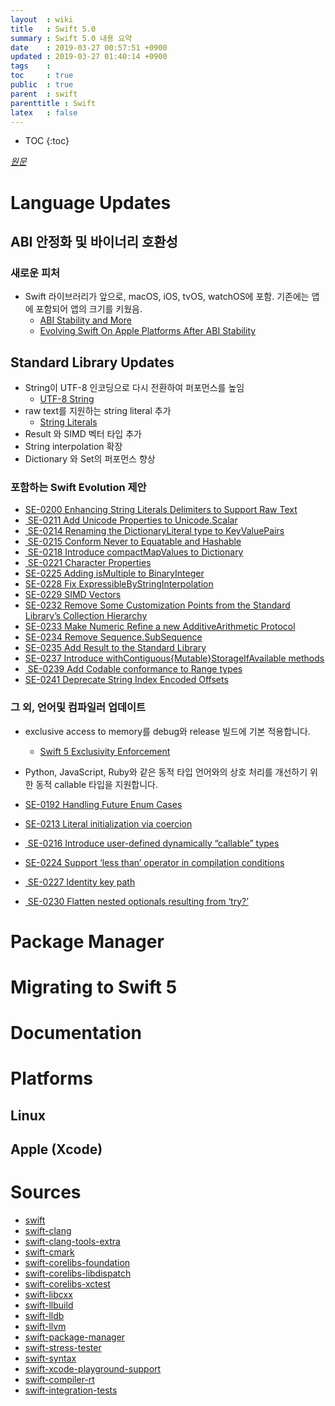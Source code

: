 ```yaml
---
layout  : wiki
title   : Swift 5.0
summary : Swift 5.0 내용 요약
date    : 2019-03-27 00:57:51 +0900
updated : 2019-03-27 01:40:14 +0900
tags    : 
toc     : true
public  : true
parent  : swift
parenttitle : Swift
latex   : false
---
```

* TOC
{:toc}

*[원문](https://swift.org/blog/swift-5-released/)*

# Language Updates
## ABI 안정화 및 바이너리 호환성
### 새로운 피처
- Swift 라이브러리가 앞으로, macOS, iOS, tvOS, watchOS에 포함. 기존에는 앱에 포함되어 앱의 크기를 키웠음.
    - [ABI Stability and More](https://swift.org/blog/abi-stability-and-more/)
    - [Evolving Swift On Apple Platforms After ABI Stability](https://swift.org/blog/abi-stability-and-apple/)
## Standard Library Updates
- String이 UTF-8 인코딩으로 다시 전환하여 퍼포먼스를 높임
    - [UTF-8 String](https://swift.org/blog/utf8-string/)
- raw text를 지원하는 string literal 추가
    - [String Literals](https://swift.org/blog/behind-se-0200/)
- Result 와 SIMD 벡터 타입 추가
- String interpolation 확장
- Dictionary 와 Set의 퍼포먼스 향상
### 포함하는 Swift Evolution 제안

- [SE-0200 Enhancing String Literals Delimiters to Support Raw Text](https://github.com/apple/swift-evolution/blob/master/proposals/0200-raw-string-escaping.md)
- [ SE-0211 Add Unicode Properties to Unicode.Scalar](https://github.com/apple/swift-evolution/blob/master/proposals/0211-unicode-scalar-properties.md)
- [ SE-0214 Renaming the DictionaryLiteral type to KeyValuePairs](https://github.com/apple/swift-evolution/blob/master/proposals/0214-DictionaryLiteral.md)
- [ SE-0215 Conform Never to Equatable and Hashable](https://github.com/apple/swift-evolution/blob/master/proposals/0215-conform-never-to-hashable-and-equatable.md)
- [ SE-0218 Introduce compactMapValues to Dictionary](https://github.com/apple/swift-evolution/blob/master/proposals/0218-introduce-compact-map-values.md)
- [ SE-0221 Character Properties](https://github.com/apple/swift-evolution/blob/master/proposals/0221-character-properties.md)
- [SE-0225 Adding isMultiple to BinaryInteger](https://github.com/apple/swift-evolution/blob/master/proposals/0225-binaryinteger-iseven-isodd-ismultiple.md)
- [SE-0228 Fix ExpressibleByStringInterpolation](https://github.com/apple/swift-evolution/blob/master/proposals/0228-fix-expressiblebystringinterpolation.md)
- [SE-0229 SIMD Vectors](https://github.com/apple/swift-evolution/blob/master/proposals/0229-simd.md)
- [SE-0232 Remove Some Customization Points from the Standard Library’s Collection Hierarchy](https://github.com/apple/swift-evolution/blob/master/proposals/0232-remove-customization-points.md)
- [SE-0233 Make Numeric Refine a new AdditiveArithmetic Protocol](https://github.com/apple/swift-evolution/blob/master/proposals/0233-additive-arithmetic-protocol.md)
- [SE-0234 Remove Sequence.SubSequence](https://github.com/apple/swift-evolution/blob/master/proposals/0234-remove-sequence-subsequence.md)
- [SE-0235 Add Result to the Standard Library](https://github.com/apple/swift-evolution/blob/master/proposals/0235-add-result.md)
- [SE-0237 Introduce withContiguous{Mutable}StorageIfAvailable methods](https://github.com/apple/swift-evolution/blob/master/proposals/0237-contiguous-collection.md)
- [ SE-0239 Add Codable conformance to Range types](https://github.com/apple/swift-evolution/blob/master/proposals/0239-codable-range.md)
- [SE-0241 Deprecate String Index Encoded Offsets](https://github.com/apple/swift-evolution/blob/master/proposals/0241-string-index-explicit-encoding-offset.md)

### 그 외, 언어및 컴파일러 업데이트
- exclusive access to memory를 debug와 release 빌드에 기본 적용합니다.
    - [Swift 5 Exclusivity Enforcement](https://swift.org/blog/swift-5-exclusivity/)
- Python, JavaScript, Ruby와 같은 동적 타입 언어와의 상호 처리를 개선하기 위한 동적 callable 타입을 지원합니다.

- [SE-0192 Handling Future Enum Cases](https://github.com/apple/swift-evolution/blob/master/proposals/0192-non-exhaustive-enums.md)
- [SE-0213 Literal initialization via coercion](https://github.com/apple/swift-evolution/blob/master/proposals/0213-literal-init-via-coercion.md)
- [ SE-0216 Introduce user-defined dynamically “callable” types](https://github.com/apple/swift-evolution/blob/master/proposals/0216-dynamic-callable.md)
- [SE-0224 Support ‘less than’ operator in compilation conditions](https://github.com/apple/swift-evolution/blob/master/proposals/0224-ifswift-lessthan-operator.md)
- [ SE-0227 Identity key path](https://github.com/apple/swift-evolution/blob/master/proposals/0227-identity-keypath.md)
- [ SE-0230 Flatten nested optionals resulting from ‘try?’](https://github.com/apple/swift-evolution/blob/master/proposals/0230-flatten-optional-try.md)

# Package Manager
# Migrating to Swift 5
# Documentation
# Platforms
## Linux
## Apple (Xcode)
# Sources
- [swift](https://github.com/apple/swift)
- [swift-clang](https://github.com/apple/swift-clang)
- [swift-clang-tools-extra](https://github.com/apple/swift-clang-tools-extra)
- [swift-cmark](https://github.com/apple/swift-cmark)
- [swift-corelibs-foundation](https://github.com/apple/swift-corelibs-foundation)
- [swift-corelibs-libdispatch](https://github.com/apple/swift-corelibs-libdispatch)
- [swift-corelibs-xctest](https://github.com/apple/swift-corelibs-xctest)
- [swift-libcxx](https://github.com/apple/swift-libcxx)
- [swift-llbuild](https://github.com/apple/swift-llbuild)
- [swift-lldb](https://github.com/apple/swift-lldb)
- [swift-llvm](https://github.com/apple/swift-llvm)
- [swift-package-manager](https://github.com/apple/swift-package-manager)
- [swift-stress-tester](https://github.com/apple/swift-stress-tester)
- [swift-syntax](https://github.com/apple/swift-syntax)
- [swift-xcode-playground-support](https://github.com/apple/swift-xcode-playground-support)
- [swift-compiler-rt](https://github.com/apple/swift-compiler-rt)
- [swift-integration-tests](https://github.com/apple/swift-integration-tests)
